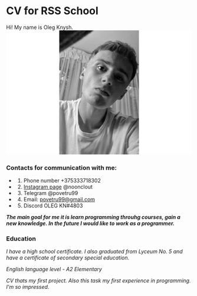 # CV for RSS School
Hi! My name is Oleg Knysh.
![thats me](face.jpg)

### Contacts for communication with me:
- 1. Phone number +375333718302
- 2. [Instagram page](https://www.instagram.com/noncloout/) @noonclout
- 3. Telegram @povetru99
- 4. Email: povetru99@gmail.com
- 5. Discord OLEG KN#4803

***The main goal for me it is learn programming throuhg courses, gain a new knowledge. In the future I would like to work as a programmer.***  
 
 ### Education
 _I have a high school certificate. I also graduated from Lyceum No. 5 and have a certificate of secondary special education._

 _English language level - A2 Elementary_ 

 _CV thats my first project. Also this task my first experience in programming. I'm so 
impressed._
